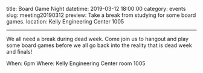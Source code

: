title: Board Game Night
datetime: 2019-03-12 18:00:00
category: events
slug: meeting20190312
preview: Take a break from studying for some board games.
location: Kelly Engineering Center 1005

---

We all need a break during dead week. Come join us to hangout and play some board games before we all go back into the reality that is dead week and finals!

When: 6pm
Where: Kelly Engineering Center room 1005
